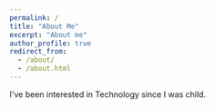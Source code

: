 ```yaml
---
permalink: /
title: "About Me"
excerpt: "About me"
author_profile: true
redirect_from: 
  - /about/
  - /about.html
---
```


I've been interested in Technology since I was child.
